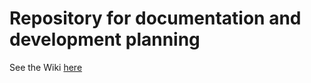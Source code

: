 # Repository for documentation and development planning
See the Wiki [here](https://github.com/KnowAboutGov/planning-and-documentation/wiki)

